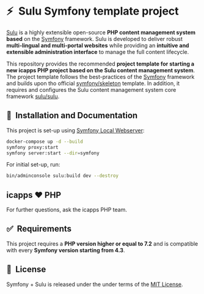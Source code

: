 # ⚡&nbsp; Sulu Symfony template project

[Sulu](https://sulu.io/) is a highly extensible open-source **PHP content management system based** on the [Symfony](https://symfony.com/) framework. Sulu is developed to deliver robust **multi-lingual and multi-portal websites** while providing an **intuitive and extensible administration interface** to manage the full content lifecycle.

This repository provides the recommended **project template for starting a new icapps PHP project based on the Sulu content management system**.
The project template follows the best-practices of the [Symfony](https://symfony.com/) framework and builds upon tho official [symfony/skeleton](https://github.com/symfony/skeleton) template. In addition, it requires and configures the Sulu content management system core framework [sulu/sulu](https://github.com/sulu/sulu).

## 🚀&nbsp; Installation and Documentation

This project is set-up using [Symfony Local Webserver](https://symfony.com/doc/current/setup/symfony_server.html):

```bash
docker-compose up -d --build
symfony proxy:start
symfony server:start --dir=symfony
```

For initial set-up, run:
```bash
bin/adminconsole sulu:build dev --destroy
```

## icapps ❤️ PHP

For further questions, ask the icapps PHP team.

## ✅&nbsp; Requirements

This project requires a **PHP version higher or equal to 7.2** and is compatible with every **Symfony version starting from 4.3**.


## 📘&nbsp; License
Symfony + Sulu is released under the under terms of the [MIT License](LICENSE).
